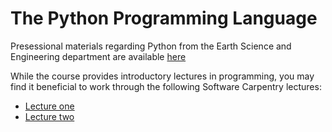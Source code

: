 # The Python Programming Language

Presessional materials regarding Python from the Earth Science and Engineering department are available [here](https://primer-computational-mathematics.github.io/book/coding/intro.html)

While the course provides introductory lectures in programming, you may find it beneficial to work through the following Software Carpentry lectures:

- [Lecture one](http://swcarpentry.github.io/python-novice-inflammation)
- [Lecture two](http://swcarpentry.github.io/python-novice-gapminder)
